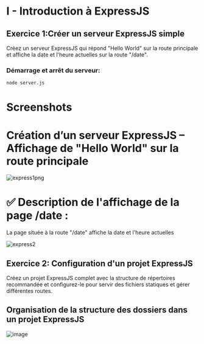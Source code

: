 # I - Introduction à ExpressJS
## Exercice 1:Créer un serveur ExpressJS simple
Créez un serveur ExpressJS qui répond "Hello World" sur la route principale et affiche la date et l'heure actuelles sur la route "/date".


 ### Démarrage et arrêt du serveur:
 ``` bash command 
 node server.js
 ```
# Screenshots
# Création d’un serveur ExpressJS – Affichage de "Hello World" sur la route principale

![express1png](https://github.com/user-attachments/assets/b99d3c54-96ef-4e52-acc8-69d36670eb17)

# ✅ Description de l'affichage de la page /date :
La page située à la route "/date" affiche la date et l'heure actuelles

![express2](https://github.com/user-attachments/assets/551887e7-7c7a-4a02-b1e2-7f195e931b43)





## Exercice 2: Configuration d'un projet ExpressJS
Créez un projet ExpressJS complet avec la structure de répertoires recommandée et configurez-le pour servir des fichiers statiques et gérer différentes routes.

## Organisation de la structure des dossiers dans un projet ExpressJS

![image](https://github.com/user-attachments/assets/4a42d174-45ba-4f81-9693-6a45541a3fa0)









